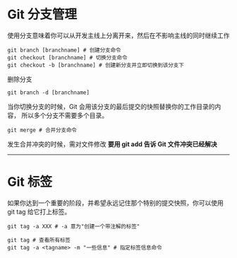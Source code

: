 # Git 分支管理
使用分支意味着你可以从开发主线上分离开来，然后在不影响主线的同时继续工作

    git branch [branchname] # 创建分支命令
    git checkout [branchname] # 切换分支命令
    git checkout -b [branchname] # 创建新分支并立即切换到该分支下

删除分支

    git branch -d [branchname]   

当你切换分支的时候，Git 会用该分支的最后提交的快照替换你的工作目录的内容， 所以多个分支不需要多个目录。

    git merge # 合并分支命令

发生合并冲突的时候，需对文件修改
**要用 git add 告诉 Git 文件冲突已经解决**

***
# Git 标签
如果你达到一个重要的阶段，并希望永远记住那个特别的提交快照，你可以使用 git tag 给它打上标签。

    git tag -a XXX # -a 意为"创建一个带注解的标签"
    
    git tag # 查看所有标签
    git tag -a <tagname> -m "一些信息" # 指定标签信息命令

